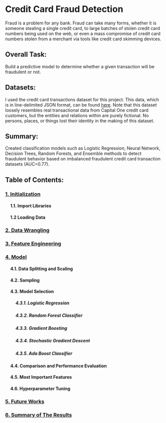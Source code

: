 # Credit Card Fraud Detection

Fraud is a problem for any bank. Fraud can take many forms, whether it is someone stealing a single credit card, to large batches of stolen credit card numbers being used on the web, or even a mass compromise of credit card numbers stolen from a merchant via tools like credit card skimming devices.

## Overall Task:

Build a predictive model to determine whether a given transaction will be fraudulent or not.

## Datasets: 
I used the credit card transactions dataset for this project. This data, which is in line-delimited JSON format, can be found [here](https://github.com/CapitalOneRecruiting/DS). Note that this dataset loosely resembles real transactional data from Capital One credit card customers, but the entities and relations within are purely fictional. No persons, places, or things lost their identity in the making of this dataset.

## Summary:
Created classification models such as Logistic Regression, Neural Network, Decision Trees, Random Forests, and Ensemble methods to detect fraudulent behavior based on imbalanced fraudulent credit card transaction datasets (AUC=0.77).


## Table of Contents:
### [1. Initialization](https://github.com/91104311/Portfolio/blob/main/Credit%20Card%20Fraud%20Detection/1.%20Initialization%20-%20Credit%20Card%20Fraud%20Detection.ipynb)
#### &nbsp;&nbsp;&nbsp;&nbsp; 1.1. Import Libraries
#### &nbsp;&nbsp;&nbsp;&nbsp; 1.2 Loading Data


### [2. Data Wrangling](https://github.com/91104311/Portfolio/blob/main/Credit%20Card%20Fraud%20Detection/2.%20Data%20Wrangling%20-%20Credit%20Card%20Fraud%20Detection.ipynb)

### [3. Feature Engineering](https://github.com/91104311/Portfolio/blob/main/Credit%20Card%20Fraud%20Detection/3.%20Feature%20Engineering%20-%20Credit%20Card%20Fraud%20Detection.ipynb)

### [4. Model](https://github.com/91104311/Portfolio/blob/main/Credit%20Card%20Fraud%20Detection/4.%20Model%20-%20Credit%20Card%20Fraud%20Detection.ipynb)
#### &nbsp;&nbsp;&nbsp;&nbsp; 4.1. Data Splitting and Scaling
#### &nbsp;&nbsp;&nbsp;&nbsp; 4.2. Sampling
#### &nbsp;&nbsp;&nbsp;&nbsp; 4.3. Model Selection
##### &nbsp;&nbsp;&nbsp;&nbsp; &nbsp;&nbsp;&nbsp;&nbsp; 4.3.1. Logistic Regression
##### &nbsp;&nbsp;&nbsp;&nbsp; &nbsp;&nbsp;&nbsp;&nbsp; 4.3.2. Random Forest Classifier
##### &nbsp;&nbsp;&nbsp;&nbsp; &nbsp;&nbsp;&nbsp;&nbsp; 4.3.3. Gradient Boosting
##### &nbsp;&nbsp;&nbsp;&nbsp; &nbsp;&nbsp;&nbsp;&nbsp; 4.3.4. Stochastic Gradient Descent
##### &nbsp;&nbsp;&nbsp;&nbsp; &nbsp;&nbsp;&nbsp;&nbsp; 4.3.5. Ada Boost Classifier

#### &nbsp;&nbsp;&nbsp;&nbsp; 4.4. Comparison and Performance Evaluation
#### &nbsp;&nbsp;&nbsp;&nbsp; 4.5. Most Important Features
#### &nbsp;&nbsp;&nbsp;&nbsp; 4.6. Hyperparameter Tuning

### [5. Future Works](https://github.com/91104311/Portfolio/blob/main/Credit%20Card%20Fraud%20Detection/5.%20Future%20Works%20-%20Credit%20Card%20Fraud%20Detection.ipynb)
### [6. Summary of The Results](https://github.com/91104311/Portfolio/blob/main/Credit%20Card%20Fraud%20Detection/6.%20Summary%20of%20The%20Results%20-%20Credit%20Card%20Fraud%20Detection.ipynb)
